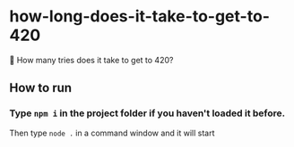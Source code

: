 # how-long-does-it-take-to-get-to-420
🍁 How many tries does it take to get to 420?

## How to run
### Type `npm i` in the project folder if you haven't loaded it before.

Then type `node .` in a command window and it will start
